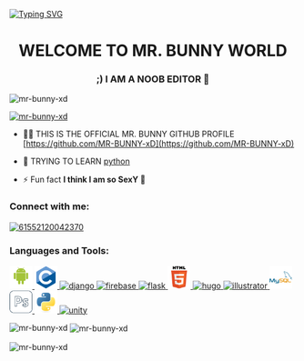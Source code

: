 [![Typing SVG](https://readme-typing-svg.herokuapp.com?font=Neuton&size=25&color=30FF40&background=000000&center=true&vCenter=true&width=360&height=60&lines=Hello+World+!!+;Welcome+To+MR.BUNNY+World+;This+is+;MR.BUNNY+official+Github+Account+;Don't+Forget+To+Follow+My+Github+;Thank+You+Everyone+Free)](https://git.io/typing-svg) 

<h1 align="center">WELCOME TO MR. BUNNY WORLD</h1>
<h3 align="center">;) I AM A NOOB EDITOR 🐰</h3>

<p align="left"> <img src="https://komarev.com/ghpvc/?username=mr-bunny-xd&label=Profile%20views&color=0e75b6&style=flat" alt="mr-bunny-xd" /> </p>

<p align="left"> <a href="https://github.com/ryo-ma/github-profile-trophy"><img src="https://github-profile-trophy.vercel.app/?username=mr-bunny-xd" alt="mr-bunny-xd" /></a> </p>

- 👨‍💻 THIS IS THE OFFICIAL MR. BUNNY GITHUB PROFILE [https://github.com/MR-BUNNY-xD](https://github.com/MR-BUNNY-xD)

- 📝 TRYING TO LEARN [python](python)

- ⚡ Fun fact **I think I am so SexY 🥵**

<h3 align="left">Connect with me:</h3>
<p align="left">
<a href="https://fb.com/61552120042370" target="blank"><img align="center" src="https://raw.githubusercontent.com/rahuldkjain/github-profile-readme-generator/master/src/images/icons/Social/facebook.svg" alt="61552120042370" height="30" width="40" /></a>
</p>

<h3 align="left">Languages and Tools:</h3>
<p align="left"> <a href="https://developer.android.com" target="_blank" rel="noreferrer"> <img src="https://raw.githubusercontent.com/devicons/devicon/master/icons/android/android-original-wordmark.svg" alt="android" width="40" height="40"/> </a> <a href="https://www.cprogramming.com/" target="_blank" rel="noreferrer"> <img src="https://raw.githubusercontent.com/devicons/devicon/master/icons/c/c-original.svg" alt="c" width="40" height="40"/> </a> <a href="https://www.djangoproject.com/" target="_blank" rel="noreferrer"> <img src="https://cdn.worldvectorlogo.com/logos/django.svg" alt="django" width="40" height="40"/> </a> <a href="https://firebase.google.com/" target="_blank" rel="noreferrer"> <img src="https://www.vectorlogo.zone/logos/firebase/firebase-icon.svg" alt="firebase" width="40" height="40"/> </a> <a href="https://flask.palletsprojects.com/" target="_blank" rel="noreferrer"> <img src="https://www.vectorlogo.zone/logos/pocoo_flask/pocoo_flask-icon.svg" alt="flask" width="40" height="40"/> </a> <a href="https://www.w3.org/html/" target="_blank" rel="noreferrer"> <img src="https://raw.githubusercontent.com/devicons/devicon/master/icons/html5/html5-original-wordmark.svg" alt="html5" width="40" height="40"/> </a> <a href="https://gohugo.io/" target="_blank" rel="noreferrer"> <img src="https://api.iconify.design/logos-hugo.svg" alt="hugo" width="40" height="40"/> </a> <a href="https://www.adobe.com/in/products/illustrator.html" target="_blank" rel="noreferrer"> <img src="https://www.vectorlogo.zone/logos/adobe_illustrator/adobe_illustrator-icon.svg" alt="illustrator" width="40" height="40"/> </a> <a href="https://www.mysql.com/" target="_blank" rel="noreferrer"> <img src="https://raw.githubusercontent.com/devicons/devicon/master/icons/mysql/mysql-original-wordmark.svg" alt="mysql" width="40" height="40"/> </a> <a href="https://www.photoshop.com/en" target="_blank" rel="noreferrer"> <img src="https://raw.githubusercontent.com/devicons/devicon/master/icons/photoshop/photoshop-line.svg" alt="photoshop" width="40" height="40"/> </a> <a href="https://www.python.org" target="_blank" rel="noreferrer"> <img src="https://raw.githubusercontent.com/devicons/devicon/master/icons/python/python-original.svg" alt="python" width="40" height="40"/> </a> <a href="https://unity.com/" target="_blank" rel="noreferrer"> <img src="https://www.vectorlogo.zone/logos/unity3d/unity3d-icon.svg" alt="unity" width="40" height="40"/> </a> </p>

<p><img align="left" src="https://github-readme-stats.vercel.app/api/top-langs?username=mr-bunny-xd&show_icons=true&locale=en&layout=compact" alt="mr-bunny-xd" /></p>

<p>&nbsp;<img align="center" src="https://github-readme-stats.vercel.app/api?username=mr-bunny-xd&show_icons=true&locale=en" alt="mr-bunny-xd" /></p>

<p><img align="center" src="https://github-readme-streak-stats.herokuapp.com/?user=mr-bunny-xd&" alt="mr-bunny-xd" /></p> 
